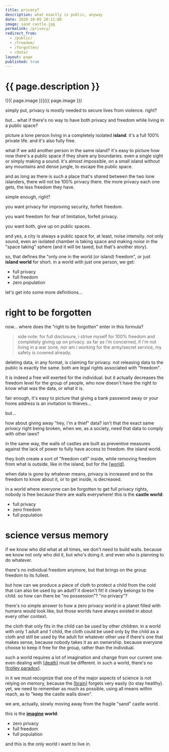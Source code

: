 ```yaml
---
title: privacy?
description: what exactly is public, anyway
date: 2020-10-05 20:11:00
image: sand castle.jpg
permalink: /privacy/
redirect_from:
  - /public/
  - /freedom/
  - /forgotten/
  - /data/
layout: page
published: true
---
```


# {{ page.description }}

![{{ page.image }}]({{ page.image }})

simply put, privacy is mostly needed to secure lives from violence. right?

but... what if there's no way to have both privacy and freedom while living in a public space?

picture a lone person living in a completely isolated **island**. it's a full 100% private life. and it's also fully free.

what if we add another person in the same island? it's easy to picture how now there's a public space if they share any boundaries. even a single sight or simply making a sound. it's almost impossible, on a small island without any mountains and dense jungle, to escape the public space.

and as long as there is such a place that's shared between the two lone islanders, there will not be 100% privacy there. the more privacy each one gets, the less freedom they have.

simple enough, right?

you want privacy for improving security, forfeit freedom.

you want freedom for fear of limitation, forfeit privacy.

you want both, give up on public spaces.

and yes, a city is always a public space for, at least, noise intensity. not only sound, even an isolated chamber is taking space and making *noise* in the "space taking" sphere (and it will be taxed, but that's another story).

so, that defines the "only one in the world (or island) freedom", or just **island world** for short. in a world with just one person, we get:

- full privacy
- full freedom
- zero population

let's get into some more definitions...

# right to be forgotten

now... where does the "right to be forgotten" enter in this formula?

> side note: for full disclosure, i strive myself for 100% freedom and completely giving up on privacy. as far as i'm concerned, if i'm not living in a war zone, nor am i working for the army/secret service, my safety is covered already.

deleting data, in any format, is claiming for privacy. not releasing data to the public is exactly the same. both are legal rights associated with "freedom".

it is indeed a free will exerted for the individual. but it actually decreases the freedom level for the group of people, who now doesn't have the right to know what was the data, or what it is.

fair enough, it's easy to picture that giving a bank password away or your home address is an invitation to thieves...

but...

how about giving away "hey, i'm a thief" data? isn't that the exact same *privacy* right being broken, when we, as a society, need that data to comply with other laws?

in the same way, the walls of castles are built as preventive measures against the lack of power to fully have access to freedom. the island world.

they both create a sort of "freedom cell" inside, while removing freedom from what is outside, like in the island, but for the [[world](/world)].

when data is gone by whatever means, privacy is increased and so the freedom to know about it, or to get inside, is decreased.

in a world where everyone can be forgotten to get full privacy rights, nobody is free because there are walls everywhere! this is the **castle world**:

- full privacy
- zero freedom
- full population

# science versus memory

if we know who did what at all times, we don't need to build walls. because we know not only who did it, but who's doing it. and even who is planning to do whatever.

there's no individual freedom anymore, but that brings on the group freedom to its fullest.

but how can we produce a piece of cloth to protect a child from the cold that can also be used by an adult? it doesn't fit! it clearly belongs to the child. so how can there be "no possession"? "no privacy"?

there's no simple answer to how a zero privacy world in a planet filled with humans would look like, but those worlds have always existed in about every other context.

the cloth that only fits in the child can be used by other children. in a world with only 1 adult and 1 child, the cloth could be used only by the child as a cloth and still be used by the adult for whatever other use if there's one that makes sense, because nobody takes it as an ownership. because everyone choose to keep it free for the group, rather than the individual.

such a world requires a lot of imagination and change from our current one. even dealing with [[death](/death)] must be different. in such a world, there's no [[trolley paradox](/trolley)].

in it we must recognize that one of the major aspects of science is not relying on memory, because the [[brain](/brain)] forgets very easily (to stay healthy). yet, we need to remember as much as possible, using all means within reach, as to "keep the castle walls down".

we are, actually, slowly moving away from the fragile "sand" castle world.

this is the **[imagine](/ahoxus#imagine) world**:

- zero privacy
- full freedom
- full population

and this is the only world i want to live in.

